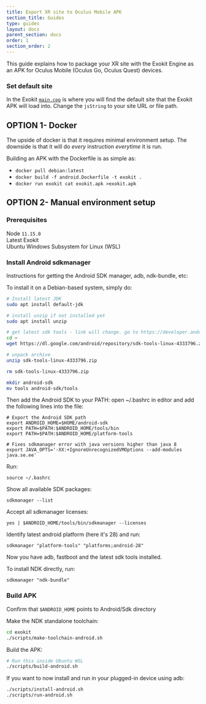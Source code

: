```yaml
---
title: Export XR site to Oculus Mobile APK
section_title: Guides
type: guides
layout: docs
parent_section: docs
order: 1
section_order: 2
---
```


This guide explains how to package your XR site with the Exokit Engine as an APK for Oculus Mobile (Oculus Go, Oculus Quest) devices.

### Set default site
In the Exokit [`main.cpp`](https://github.com/exokitxr/exokit/blob/f10dadf0013de0a35a5e72046140a0345987ab80/main.cpp#L416) is where you will find the default site that the Exokit APK will load into. Change the `jsString` to your site URL or file path.

## OPTION 1- Docker
The upside of docker is that it requires minimal environment setup. The downside is that it will do _every_ instruction _everytime_ it is run.

Building an APK with the Dockerfile is as simple as:

- `docker pull debian:latest`
- `docker build -f android.Dockerfile -t exokit .`
- `docker run exokit cat exokit.apk >exokit.apk`


## OPTION 2- Manual environment setup

### Prerequisites
Node `11.15.0`  
Latest Exokit  
Ubuntu Windows Subsystem for Linux (WSL)


### Install Android sdkmanager

Instructions for getting the Android SDK manager, adb, ndk-bundle, etc:


To install it on a Debian-based system, simply do:
```sh
# Install latest JDK
sudo apt install default-jdk

# install unzip if not installed yet
sudo apt install unzip

# get latest sdk tools - link will change. go to https://developer.android.com/studio/#downloads to get the latest one
cd ~
wget https://dl.google.com/android/repository/sdk-tools-linux-4333796.zip

# unpack archive
unzip sdk-tools-linux-4333796.zip

rm sdk-tools-linux-4333796.zip

mkdir android-sdk
mv tools android-sdk/tools
```

Then add the Android SDK to your PATH: open ~/.bashrc in editor and add the following lines into the file:
```
# Export the Android SDK path
export ANDROID_HOME=$HOME/android-sdk
export PATH=$PATH:$ANDROID_HOME/tools/bin
export PATH=$PATH:$ANDROID_HOME/platform-tools

# Fixes sdkmanager error with java versions higher than java 8
export JAVA_OPTS='-XX:+IgnoreUnrecognizedVMOptions --add-modules java.se.ee'
```

Run:

`source ~/.bashrc`

Show all available SDK packages:

`sdkmanager --list`

Accept all sdkmanager licenses:

`yes | $ANDROID_HOME/tools/bin/sdkmanager --licenses`

Identify latest android platform (here it's 28) and run:

`sdkmanager "platform-tools" "platforms;android-28"`

Now you have adb, fastboot and the latest sdk tools installed.

To install NDK directly, run:

`sdkmanager "ndk-bundle"`

### Build APK

Confirm that `$ANDROID_HOME` points to Android/Sdk directory

Make the NDK standalone toolchain:
```sh
cd exokit
./scripts/make-toolchain-android.sh
```

Build the APK:
```sh
# Run this inside Ubuntu WSL
./scripts/build-android.sh
```

If you want to now install and run in your plugged-in device using adb:
```sh
./scripts/install-android.sh
./scripts/run-android.sh
```

